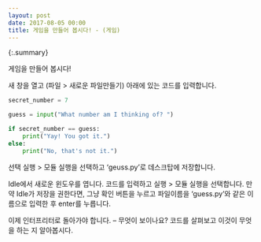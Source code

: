 ```yaml
---
layout: post
date: 2017-08-05 00:00
title: 게임을 만들어 봅시다! - (게임)
---
```


{:.summary}

게임을 만들어 봅시다!

새 창을 열고 (파일 > 새로운 파일만들기) 아래에 있는 코드를 입력합니다.

```python
secret_number = 7

guess = input("What number am I thinking of? ")

if secret_number == guess:
    print("Yay! You got it.")
else:
    print("No, that's not it.")
```
선택 실행 > 모듈 실행을 선택하고 ‘geuss.py’로 데스크탑에 저장합니다.



Idle에서 새로운 윈도우를 엽니다. 코드를 입력하고 실행 > 모듈 실행을 선택합니다. 만약 Idle가 저장을 권한다면, 그냥 확인 버튼을 누르고 파일이름을 ‘guess.py’와 같은 이름으로 입력한 후 enter를 누릅니다.

이제 인터프리터로 돌아가야 합니다. – 무엇이 보이나요? 코드를 살펴보고 이것이 무엇을 하는 지 알아봅시다.


